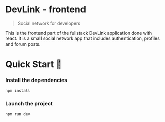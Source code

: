 # DevLink - frontend

> Social network for developers

This is the frontend part of the fullstack DevLink application done with react. It is a small social network app that includes authentication, profiles and forum posts.

# Quick Start 🚀

### Install the dependencies

```bash
npm install
```

### Launch the project

```bash
npm run dev
```
